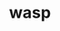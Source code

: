 ---
category: 4-letters
denotation: null
name: wasp
reference_link: https://www.etymonline.com/word/wasp
root_language: null
root_name: null
title: wasp
type: free
word_sums:
- respelling: wasp
  sum: 'Wasp + '
---